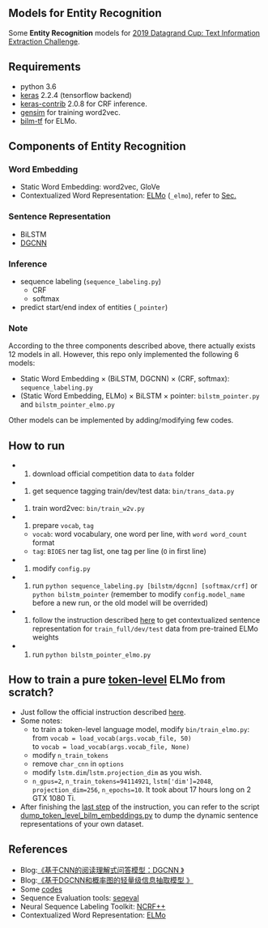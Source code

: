 Models for Entity Recognition
------
Some **Entity Recognition** models for [2019 Datagrand Cup: Text Information Extraction Challenge](https://www.biendata.com/competition/datagrand/).

## Requirements
- python 3.6
- [keras](https://github.com/keras-team/keras) 2.2.4 (tensorflow backend)
- [keras-contrib](https://github.com/keras-team/keras-contrib) 2.0.8 for CRF inference.
- [gensim](https://pypi.org/project/gensim/) for training word2vec.
- [bilm-tf](https://github.com/allenai/bilm-tf) for ELMo.

## Components of Entity Recognition

### Word Embedding
- Static Word Embedding: word2vec, GloVe
- Contextualized Word Representation: [ELMo](https://github.com/allenai/bilm-tf) (`_elmo`), refer to [Sec.](https://github.com/nefujiangping/entity_recognition#how-to-train-a-pure-token-level-elmo-from-scratch)

### Sentence Representation
- BiLSTM
- [DGCNN](https://kexue.fm/archives/5409)

### Inference
- sequence labeling (`sequence_labeling.py`)
    + CRF
    + softmax
- predict start/end index of entities (`_pointer`)

### Note
According to the three components described above, there actually exists 12 models in all.
However, this repo only implemented the following 6 models:

- Static Word Embedding × (BiLSTM, DGCNN) × (CRF, softmax): `sequence_labeling.py`
- (Static Word Embedding, ELMo) × BiLSTM × pointer: `bilstm_pointer.py` and `bilstm_pointer_elmo.py`

Other models can be implemented by adding/modifying few codes.

## How to run

- 1. download official competition data to `data` folder
- 1. get sequence tagging train/dev/test data: `bin/trans_data.py`
- 1. train word2vec: `bin/train_w2v.py`
- 1. prepare `vocab`, `tag`
    + `vocab`: word vocabulary, one word per line, with `word word_count` format
    + `tag`: `BIOES` ner tag list, one tag per line (`O` in first line)
- 1. modify `config.py`
- 1. run `python sequence_labeling.py [bilstm/dgcnn] [softmax/crf]` or `python bilstm_pointer` (remember to modify `config.model_name` before a new run, or the old model will be overrided)
- 1. follow the instruction described [here](ELMo/README.md) to get contextualized sentence representation for `train_full/dev/test` data from pre-trained ELMo weights
- 1. run `python bilstm_pointer_elmo.py` 


## How to train a pure <u>token-level</u> ELMo from scratch?
- Just follow the official instruction described [here](https://github.com/allenai/bilm-tf#training-a-bilm-on-a-new-corpus).
- Some notes:
    + to train a token-level language model, modify `bin/train_elmo.py`: <br/>
    from `vocab = load_vocab(args.vocab_file, 50)` <br/>
    to `vocab = load_vocab(args.vocab_file, None)`
    + modify `n_train_tokens`
    + remove `char_cnn` in `options`
    + modify `lstm.dim`/`lstm.projection_dim` as you wish.
    + `n_gpus=2`, `n_train_tokens=94114921`, `lstm['dim']=2048`, `projection_dim=256`, `n_epochs=10`. It took about 17 hours long on 2 GTX 1080 Ti.
- After finishing the [last step](https://github.com/allenai/bilm-tf#4-convert-the-tensorflow-checkpoint-to-hdf5-for-prediction-with-bilm-or-allennlp) of the instruction, 
you can refer to the script [dump_token_level_bilm_embeddings.py](bin/dump_token_level_bilm_embeddings.py) to dump the dynamic sentence representations of your own dataset.

## References
- Blog:[《基于CNN的阅读理解式问答模型：DGCNN 》](https://kexue.fm/archives/5409)
- Blog:[《基于DGCNN和概率图的轻量级信息抽取模型 》](https://kexue.fm/archives/6671)
- Some [codes](https://github.com/bojone/)
- Sequence Evaluation tools: [seqeval](https://github.com/chakki-works/seqeval)
- Neural Sequence Labeling Toolkit: [NCRF++](https://github.com/jiesutd/NCRFpp)
- Contextualized Word Representation: [ELMo](https://github.com/allenai/bilm-tf)
